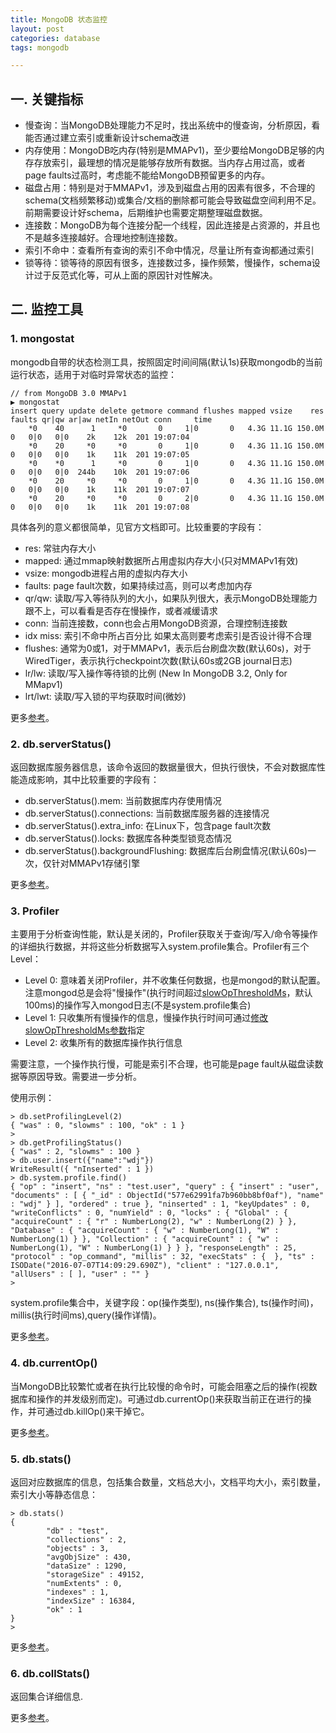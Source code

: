 ```yaml
---
title: MongoDB 状态监控
layout: post
categories: database
tags: mongodb

---
```


## 一. 关键指标

- 慢查询：当MongoDB处理能力不足时，找出系统中的慢查询，分析原因，看能否通过建立索引或重新设计schema改进
- 内存使用：MongoDB吃内存(特别是MMAPv1)，至少要给MongoDB足够的内存存放索引，最理想的情况是能够存放所有数据。当内存占用过高，或者page faults过高时，考虑能不能给MongoDB预留更多的内存。
- 磁盘占用：特别是对于MMAPv1，涉及到磁盘占用的因素有很多，不合理的schema(文档频繁移动)或集合/文档的删除都可能会导致磁盘空间利用不足。前期需要设计好schema，后期维护也需要定期整理磁盘数据。
- 连接数：MongoDB为每个连接分配一个线程，因此连接是占资源的，并且也不是越多连接越好。合理地控制连接数。
- 索引不命中：查看所有查询的索引不命中情况，尽量让所有查询都通过索引
- 锁等待：锁等待的原因有很多，连接数过多，操作频繁，慢操作，schema设计过于反范式化等，可从上面的原因针对性解决。

<!--more-->
## 二. 监控工具

### 1. mongostat

mongodb自带的状态检测工具，按照固定时间间隔(默认1s)获取mongodb的当前运行状态，适用于对临时异常状态的监控：

	// from MongoDB 3.0 MMAPv1
    ▶ mongostat
    insert query update delete getmore command flushes mapped vsize    res faults qr|qw ar|aw netIn netOut conn     time
        *0    40      1     *0       0     1|0       0   4.3G 11.1G 150.0M      0   0|0   0|0    2k    12k  201 19:07:04
        *0    20     *0     *0       0     1|0       0   4.3G 11.1G 150.0M      0   0|0   0|0    1k    11k  201 19:07:05
        *0    *0      1     *0       0     1|0       0   4.3G 11.1G 150.0M      0   0|0   0|0  244b    10k  201 19:07:06
        *0    20     *0     *0       0     1|0       0   4.3G 11.1G 150.0M      0   0|0   0|0    1k    11k  201 19:07:07
        *0    20     *0     *0       0     2|0       0   4.3G 11.1G 150.0M      0   0|0   0|0    1k    11k  201 19:07:08

具体各列的意义都很简单，见官方文档即可。比较重要的字段有：

- res:      常驻内存大小
- mapped:   通过mmap映射数据所占用虚拟内存大小(只对MMAPv1有效)
- vsize:    mongodb进程占用的虚拟内存大小
- faults:   page fault次数，如果持续过高，则可以考虑加内存
- qr/qw:    读取/写入等待队列的大小，如果队列很大，表示MongoDB处理能力跟不上，可以看看是否存在慢操作，或者减缓请求
- conn:     当前连接数，conn也会占用MongoDB资源，合理控制连接数
- idx miss: 索引不命中所占百分比 如果太高则要考虑索引是否设计得不合理
- flushes:  通常为0或1，对于MMAPv1，表示后台刷盘次数(默认60s)，对于WiredTiger，表示执行checkpoint次数(默认60s或2GB journal日志)
- lr/lw:    读取/写入操作等待锁的比例 (New In MongoDB 3.2, Only for MMapv1)
- lrt/lwt:  读取/写入锁的平均获取时间(微妙)

更多[参考][mongostat]。


### 2. db.serverStatus()

返回数据库服务器信息，该命令返回的数据量很大，但执行很快，不会对数据库性能造成影响，其中比较重要的字段有：

- db.serverStatus().mem: 当前数据库内存使用情况
- db.serverStatus().connections: 当前数据库服务器的连接情况
- db.serverStatus().extra_info: 在Linux下，包含page fault次数
- db.serverStatus().locks: 数据库各种类型锁竞态情况
- db.serverStatus().backgroundFlushing: 数据库后台刷盘情况(默认60s)一次，仅针对MMAPv1存储引擎

更多[参考][db.serverStatus()]。


### 3. Profiler

主要用于分析查询性能，默认是关闭的，Profiler获取关于查询/写入/命令等操作的详细执行数据，并将这些分析数据写入system.profile集合。Profiler有三个Level：

- Level 0: 意味着关闭Profiler，并不收集任何数据，也是mongod的默认配置。注意mongod总是会将"慢操作"(执行时间超过[slowOpThresholdMs][]，默认100ms)的操作写入mongod日志(不是system.profile集合)
- Level 1: 只收集所有慢操作的信息，慢操作执行时间可通过[修改slowOpThresholdMs参数][modify slowOpThresholdMs]指定
- Level 2: 收集所有的数据库操作执行信息

需要注意，一个操作执行慢，可能是索引不合理，也可能是page fault从磁盘读数据等原因导致。需要进一步分析。

使用示例：

	> db.setProfilingLevel(2)
	{ "was" : 0, "slowms" : 100, "ok" : 1 }
	>
	> db.getProfilingStatus()
	{ "was" : 2, "slowms" : 100 }
	> db.user.insert({"name":"wdj"})
	WriteResult({ "nInserted" : 1 })
	> db.system.profile.find()
	{ "op" : "insert", "ns" : "test.user", "query" : { "insert" : "user", "documents" : [ { "_id" : ObjectId("577e62991fa7b960bb8bf0af"), "name" : "wdj" } ], "ordered" : true }, "ninserted" : 1, "keyUpdates" : 0, "writeConflicts" : 0, "numYield" : 0, "locks" : { "Global" : { "acquireCount" : { "r" : NumberLong(2), "w" : NumberLong(2) } }, "Database" : { "acquireCount" : { "w" : NumberLong(1), "W" : NumberLong(1) } }, "Collection" : { "acquireCount" : { "w" : NumberLong(1), "W" : NumberLong(1) } } }, "responseLength" : 25, "protocol" : "op_command", "millis" : 32, "execStats" : {  }, "ts" : ISODate("2016-07-07T14:09:29.690Z"), "client" : "127.0.0.1", "allUsers" : [ ], "user" : "" }
	>

system.profile集合中，关键字段：op(操作类型), ns(操作集合), ts(操作时间)，millis(执行时间ms),query(操作详情)。

更多[参考][Profiler]。

### 4. db.currentOp()

当MongoDB比较繁忙或者在执行比较慢的命令时，可能会阻塞之后的操作(视数据库和操作的并发级别而定)。可通过db.currentOp()来获取当前正在进行的操作，并可通过db.killOp()来干掉它。

更多[参考][db.currentOp()]。

### 5. db.stats()

返回对应数据库的信息，包括集合数量，文档总大小，文档平均大小，索引数量，索引大小等静态信息：

	> db.stats()
	{
	        "db" : "test",
	        "collections" : 2,
	        "objects" : 3,
	        "avgObjSize" : 430,
	        "dataSize" : 1290,
	        "storageSize" : 49152,
	        "numExtents" : 0,
	        "indexes" : 1,
	        "indexSize" : 16384,
	        "ok" : 1
	}
	>

更多[参考][db.stats()]。

### 6. db.collStats()

返回集合详细信息.

更多[参考][db.collStats()]。


[db.serverStatus()]: "https://docs.mongodb.com/manual/reference/command/serverStatus/"
[mongostat]: "https://docs.mongodb.com/manual/reference/program/mongostat/"
[Profiler]: "https://docs.mongodb.com/manual/tutorial/manage-the-database-profiler/"
[slowOpThresholdMs]: "https://docs.mongodb.com/manual/reference/configuration-options/#operationProfiling.slowOpThresholdMs"
[modify slowOpThresholdMs]: "https://docs.mongodb.com/manual/tutorial/manage-the-database-profiler/#database-profiling-specify-slowms-threshold"
[db.currentOp()]: "https://docs.mongodb.com/manual/reference/method/db.currentOp/"
[db.stats()]: "https://docs.mongodb.com/manual/reference/command/dbStats/"
[db.collStats()]: "https://docs.mongodb.com/manual/reference/command/collStats/#dbcmd.collStats"

